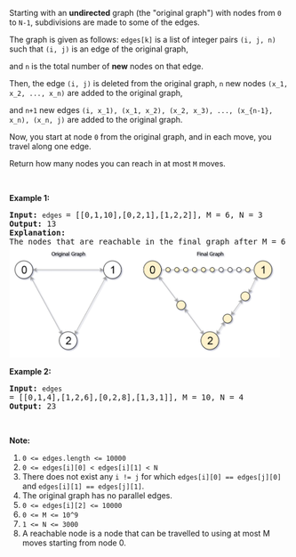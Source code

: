 <p>Starting with an&nbsp;<strong>undirected</strong> graph (the &quot;original graph&quot;) with nodes from <code>0</code> to <code>N-1</code>, subdivisions are made to some of the edges.</p>

<p>The graph is given as follows: <code>edges[k]</code> is a list of integer pairs <code>(i, j, n)</code> such that <code>(i, j)</code> is an edge of the original graph,</p>

<p>and <code>n</code> is the total number of <strong>new</strong> nodes on that edge.&nbsp;</p>

<p>Then, the edge <code>(i, j)</code> is deleted from the original graph,&nbsp;<code>n</code>&nbsp;new nodes <code>(x_1, x_2, ..., x_n)</code> are added to the original graph,</p>

<p>and <code>n+1</code> new&nbsp;edges <code>(i, x_1), (x_1, x_2), (x_2, x_3), ..., (x_{n-1}, x_n), (x_n, j)</code>&nbsp;are added to the original&nbsp;graph.</p>

<p>Now, you start at node <code>0</code>&nbsp;from the original graph, and in each move, you travel along one&nbsp;edge.&nbsp;</p>

<p>Return how many nodes you can reach in at most <code>M</code> moves.</p>

<p>&nbsp;</p>

<p><strong>Example 1:</strong></p>

<pre>
<strong>Input: </strong><code>edges </code>= <span id="example-input-1-1">[[0,1,10],[0,2,1],[1,2,2]]</span>, M = <span id="example-input-1-2">6</span>, N = <span id="example-input-1-3">3</span>
<strong>Output: </strong><span id="example-output-1">13</span>
<strong>Explanation: </strong>
The nodes that are reachable in the final graph after M = 6 moves are indicated below.
<span><img alt="" src="../img/reachable-nodes-in-subdivided-graph_1.png" style="width: 487px; height: 200px;" /></span>
</pre>

<div>
<p><strong>Example 2:</strong></p>

<pre>
<strong>Input: </strong><code>edges </code>= <span id="example-input-2-1">[[0,1,4],[1,2,6],[0,2,8],[1,3,1]]</span>, M = <span id="example-input-2-2">10</span>, N = <span id="example-input-2-3">4</span>
<strong>Output: </strong><span id="example-output-2">23</span></pre>

<p>&nbsp;</p>
</div>

<p><strong>Note:</strong></p>

<ol>
	<li><code>0 &lt;= edges.length &lt;= 10000</code></li>
	<li><code>0 &lt;= edges[i][0] &lt;&nbsp;edges[i][1] &lt; N</code></li>
	<li>There does not exist any&nbsp;<code>i != j</code> for which <code>edges[i][0] == edges[j][0]</code> and <code>edges[i][1] == edges[j][1]</code>.</li>
	<li>The original graph&nbsp;has no parallel edges.</li>
	<li><code>0 &lt;= edges[i][2] &lt;= 10000</code></li>
	<li><code>0 &lt;= M &lt;= 10^9</code></li>
	<li><code><font face="monospace">1 &lt;= N &lt;= 3000</font></code></li>
	<li>A reachable node is a node that can be travelled to&nbsp;using at most&nbsp;M moves starting from&nbsp;node 0.</li>
</ol>

<div>
<div>&nbsp;</div>
</div>
